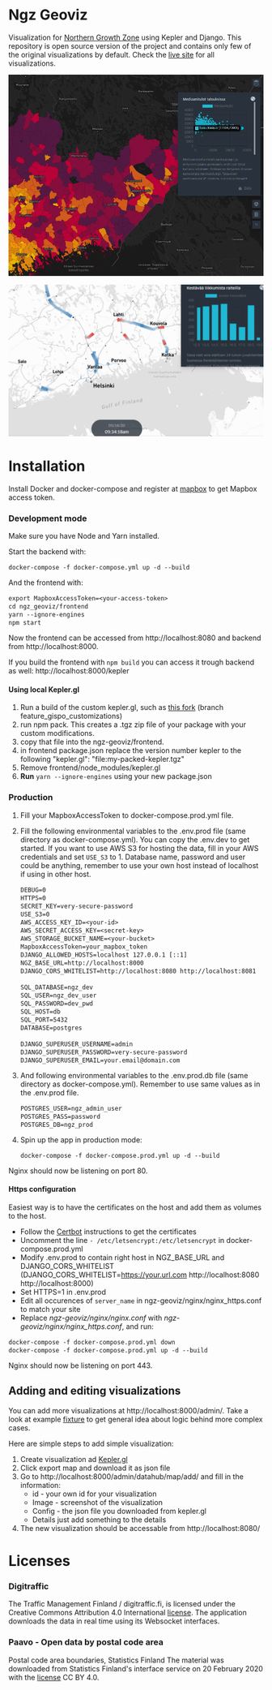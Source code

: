 Ngz Geoviz
==========

Visualization for [Northern Growth Zone](http://www.kasvuvyohyke.fi/en/northern-growth-zone) using Kepler and Django. 
This repository is open source version of the project and contains only few of the original visualizations by default.
Check the [live site](https://ngz.gispocoding.fi/kepler/?locale=en) for all visualizations.

![paavo visualization in action](images/paavo_scatterplot.png "paavo")

![trains](/images/trains.gif?raw=true "trains")


# Installation

Install Docker and docker-compose and register at [mapbox](https://www.mapbox.com/) to get Mapbox access token.


### Development mode

Make sure you have Node and Yarn installed.

Start the backend with:

```shell script
docker-compose -f docker-compose.yml up -d --build
```

And the frontend with: 

```shell script
export MapboxAccessToken=<your-access-token>
cd ngz_geoviz/frontend
yarn --ignore-engines
npm start
```

Now the frontend can be accessed from http://localhost:8080 and backend from http://localhost:8000.

If you build the frontend with `npm build` you can access it trough backend as well: http://localhost:8000/kepler

#### Using local Kepler.gl 

1. Run a build of the custom kepler.gl, such as [this fork](https://github.com/GispoCoding/kepler.gl) 
(branch feature_gispo_customizations)
1. run npm pack. This creates a .tgz zip file of your package with your custom modifications.
1. copy that file into the ngz-geoviz/frontend.
1. in frontend package.json replace the version number kepler to the following "kepler.gl": "file:my-packed-kepler.tgz"
1. Remove frontend/node_modules/kepler.gl
1. **Run** `yarn --ignore-engines` using your new package.json

### Production

1. Fill your MapboxAccessToken to docker-compose.prod.yml file.

2. Fill the following environmental variables to the .env.prod file (same directory as docker-compose.yml).
You can copy the .env.dev to get started. 
If you want to use AWS S3 for hosting the data, fill in your AWS credentials and set `USE_S3` to 1.
Database name, password and user could be anything, remember to use your own 
host instead of localhost if using in other host.

    ```shell script
    DEBUG=0
    HTTPS=0
    SECRET_KEY=very-secure-password
    USE_S3=0 
    AWS_ACCESS_KEY_ID=<your-id>
    AWS_SECRET_ACCESS_KEY=<secret-key>
    AWS_STORAGE_BUCKET_NAME=<your-bucket>
    MapboxAccessToken=your_mapbox_token
    DJANGO_ALLOWED_HOSTS=localhost 127.0.0.1 [::1]
    NGZ_BASE_URL=http://localhost:8000
    DJANGO_CORS_WHITELIST=http://localhost:8080 http://localhost:8081
   
    SQL_DATABASE=ngz_dev
    SQL_USER=ngz_dev_user
    SQL_PASSWORD=dev_pwd
    SQL_HOST=db
    SQL_PORT=5432
    DATABASE=postgres
    
    DJANGO_SUPERUSER_USERNAME=admin
    DJANGO_SUPERUSER_PASSWORD=very-secure-password
    DJANGO_SUPERUSER_EMAIL=your.email@domain.com
    ```

3. And following environmental variables to the .env.prod.db file (same directory as docker-compose.yml).
 Remember to use same values as in the .env.prod file.

    ```shell script
    POSTGRES_USER=ngz_admin_user
    POSTGRES_PASS=password
    POSTGRES_DB=ngz_prod
    ```

4. Spin up the app in production mode:

    ```shell script
    docker-compose -f docker-compose.prod.yml up -d --build
    ```

Nginx should now be listening on port 80.


#### Https configuration
Easiest way is to have the certificates on the host and add them as volumes to the host.
* Follow the [Certbot](https://certbot.eff.org/lets-encrypt/ubuntubionic-nginx) instructions to get the certificates
* Uncomment the line `- /etc/letsencrypt:/etc/letsencrypt` in docker-compose.prod.yml
* Modify .env.prod to contain right host in NGZ_BASE_URL and DJANGO_CORS_WHITELIST (DJANGO_CORS_WHITELIST=https://your.url.com http://localhost:8080 http://localhost:8000)
* Set HTTPS=1 in .env.prod 
* Edit all occurences of `server_name` in ngz-geoviz/nginx/nginx_https.conf to match your site
* Replace *ngz-geoviz/nginx/nginx.conf* with *ngz-geoviz/nginx/nginx_https.conf*, and run:

```shell script
docker-compose -f docker-compose.prod.yml down
docker-compose -f docker-compose.prod.yml up -d --build
```

Nginx should now be listening on port 443.

## Adding and editing visualizations

You can add more visualizations at http://localhost:8000/admin/. Take a look at example 
[fixture](ngz-geoviz/data/initial_visualizations.json) to get general idea about logic behind more complex cases.

Here are simple steps to add simple visualization:
1. Create visualization ad [Kepler.gl](https://kepler.gl/demo)
2. Click export map and download it as json file
3. Go to http://localhost:8000/admin/datahub/map/add/ and fill in the information:
    * id - your own id for your visualization
    * Image - screenshot of the visualization
    * Config - the json file you downloaded from kepler.gl
    * Details just add something to the details
4. The new visualization should be accessable from http://localhost:8080/


# Licenses
### Digitraffic
The Traffic Management Finland / digitraffic.fi, is licensed under the Creative 
Commons Attribution 4.0 International [license](https://creativecommons.org/licenses/by/4.0/). The application downloads
the data in real time using its Websocket interfaces.

### Paavo - Open data by postal code area
Postal code area boundaries, Statistics Finland The material was downloaded from Statistics Finland's 
interface service on 20 February 2020 with the [license](https://creativecommons.org/licenses/by/4.0/) CC BY 4.0.